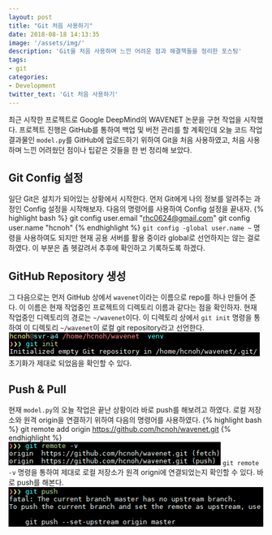 ```yaml
---
layout: post
title: "Git 처음 사용하기"
date: 2018-08-18 14:13:35
image: '/assets/img/'
description: 'Git을 처음 사용하며 느낀 어려운 점과 해결책들을 정리한 포스팅'
tags:
- git
categories:
- Development
twitter_text: 'Git 처음 사용하기'
---
```


최근 시작한 프로젝트로 Google DeepMind의 WAVENET 논문을 구현 작업을 시작했다. 프로젝트 진행은 GitHub를 통하여 백업 및 버전 관리를 할 계획인데 오늘 코드 작업 결과물인 `model.py`를 GitHub에 업로드하기 위하여 Git을 처음 사용하였고, 처음 사용하며 느낀 어려웠던 점이나 팁같은 것들을 한 번 정리해 보았다.

## Git Config 설정

일단 Git은 설치가 되어있는 상황에서 시작한다. 먼저 Git에게 나의 정보를 알려주는 과정인 Config 설정을 시작해보자. 다음의 명령어를 사용하여 Config 설정을 끝내자.
{% highlight bash %}
git config user.email "rhc0624@gmail.com"
git config user.name "hcnoh"
{% endhighlight %}
`git config -global user.name ~` 명령을 사용하여도 되지만 현재 공용 서버를 활용 중이라 global로 선언하지는 않는 걸로 하였다. 이 부분은 좀 헷갈려서 추후에 확인하고 기록하도록 하겠다.

## GitHub Repository 생성

그 다음으로는 먼저 GitHub 상에서 `wavenet`이라는 이름으로 repo를 하나 만들어 준다. 이 이름은 현재 작업중인 프로젝트의 디렉토리 이름과 같다는 점을 확인하자.
현재 작업중인 디렉토리의 경로는 `~/wavenet`이다. 이 디렉토리 상에서 `git init` 명령을 통하여 이 디렉토리 `~/wavenet`이 로컬 git repository라고 선언한다.
![image](/assets/img/2018-08-18-git-first-time/01.png)
초기화가 제대로 되었음을 확인할 수 있다.

## Push & Pull

현재 `model.py`의 오늘 작업은 끝난 상황이라 바로 push를 해보려고 하였다. 로컬 저장소와 원격 origin을 연결하기 위하여 다음의 명령어를 사용하였다.
{% highlight bash %}
git remote add origin https://github.com/hcnoh/wavenet.git
{% endhighlight %}
![image](/assets/img/2018-08-18-git-first-time/02.png)
`git remote -v` 명령을 통하여 제대로 로컬 저장소가 원격 origni에 연결되었는지 확인할 수 있다.
바로 push를 해본다.
![image](/assets/img/2018-08-18-git-first-time/03.png)

